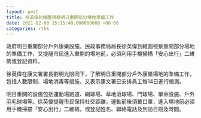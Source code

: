 ```yaml
---
layout: post
title: 徐英偉到維園視察明日重開部分場地準備工作
date: 2021-02-08 15:15:40.000000000 +08:00
categories: rthk
---
```


政府明日重開部分戶外康樂設施。民政事務局局長徐英偉到維園視察重開部分場地的準備工作，又提醒市民進入重開的場地前，必須利用手機掃描「安心出行」二維碼或登記資料。
 
徐英偉在康文署署長劉明光陪同下，了解明日重開部分戶外康樂場地的準備工作，包括人數限制、場地消毒等措施，又表示康文署已安排員工每14日進行檢測。
 
明日重開的設施包括運動場跑道、網球場、草地滾球場、門球場、單車設施、戶外羽毛球場等。徐英偉提醒市民保持社交距離，運動前後須戴口罩，進入場地前必須用手機掃描「安心出行」二維碼，或登記姓名、聯絡電話及到訪日期及時間。
